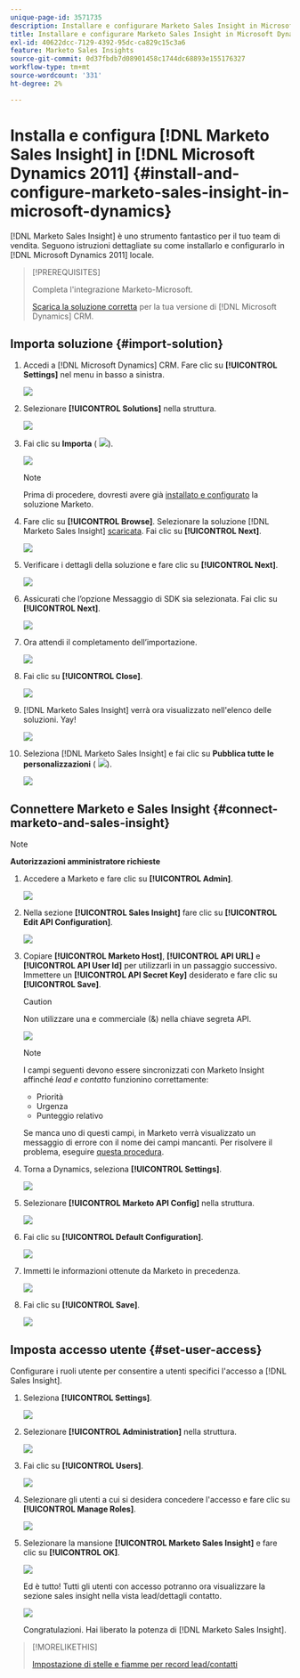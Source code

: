 ```yaml
---
unique-page-id: 3571735
description: Installare e configurare Marketo Sales Insight in Microsoft Dynamics 2011 - Documentazione Marketo - Documentazione del prodotto
title: Installare e configurare Marketo Sales Insight in Microsoft Dynamics 2011
exl-id: 40622dcc-7129-4392-95dc-ca829c15c3a6
feature: Marketo Sales Insights
source-git-commit: 0d37fbdb7d08901458c1744dc68893e155176327
workflow-type: tm+mt
source-wordcount: '331'
ht-degree: 2%

---
```


# Installa e configura [!DNL Marketo Sales Insight] in [!DNL Microsoft Dynamics 2011] {#install-and-configure-marketo-sales-insight-in-microsoft-dynamics}

[!DNL Marketo Sales Insight] è uno strumento fantastico per il tuo team di vendita. Seguono istruzioni dettagliate su come installarlo e configurarlo in [!DNL Microsoft Dynamics 2011] locale.

>[!PREREQUISITES]
>
>Completa l&#39;integrazione Marketo-Microsoft.
>
>[Scarica la soluzione corretta](/help/marketo/product-docs/marketo-sales-insight/msi-for-microsoft-dynamics/installing/download-the-marketo-sales-insight-solution-for-microsoft-dynamics.md) per la tua versione di [!DNL Microsoft Dynamics] CRM.

## Importa soluzione {#import-solution}

1. Accedi a [!DNL Microsoft Dynamics] CRM. Fare clic su **[!UICONTROL Settings]** nel menu in basso a sinistra.

   ![](assets/image2015-5-4-10-3a39-3a44.png)

1. Selezionare **[!UICONTROL Solutions]** nella struttura.

   ![](assets/image2015-5-4-10-3a41-3a56.png)

1. Fai clic su **Importa** ( ![](assets/image2015-5-4-10-3a45-3a44.png)).

   ![](assets/image2015-5-4-10-3a42-3a38.png)

   >[!NOTE]
   >
   >Prima di procedere, dovresti avere già [installato e configurato](/help/marketo/product-docs/marketo-sales-insight/msi-for-microsoft-dynamics/installing/install-and-configure-marketo-sales-insight-in-microsoft-dynamics-2011.md) la soluzione Marketo.

1. Fare clic su **[!UICONTROL Browse]**. Selezionare la soluzione [!DNL Marketo Sales Insight] [scaricata](/help/marketo/product-docs/marketo-sales-insight/msi-for-microsoft-dynamics/installing/download-the-marketo-sales-insight-solution-for-microsoft-dynamics.md). Fai clic su **[!UICONTROL Next]**.

   ![](assets/image2015-5-4-10-3a55-3a15.png)

1. Verificare i dettagli della soluzione e fare clic su **[!UICONTROL Next]**.

   ![](assets/image2015-5-4-10-3a57-3a31.png)

1. Assicurati che l’opzione Messaggio di SDK sia selezionata. Fai clic su **[!UICONTROL Next]**.

   ![](assets/image2015-5-4-11-3a43-3a37.png)

1. Ora attendi il completamento dell’importazione.

   ![](assets/image2015-5-4-11-3a0-3a58.png)

1. Fai clic su **[!UICONTROL Close]**.

   ![](assets/crmhand.png)

1. [!DNL Marketo Sales Insight] verrà ora visualizzato nell&#39;elenco delle soluzioni. Yay!

   ![](assets/image2015-5-4-11-3a2-3a37.png)

1. Seleziona [!DNL Marketo Sales Insight] e fai clic su **Pubblica tutte le personalizzazioni** ( ![](assets/image2015-5-4-11-3a7-3a8.png)).

   ![](assets/image2015-5-4-11-3a8-3a27.png)

## Connettere Marketo e Sales Insight  {#connect-marketo-and-sales-insight}

>[!NOTE]
>
>**Autorizzazioni amministratore richieste**

1. Accedere a Marketo e fare clic su **[!UICONTROL Admin]**.

   ![](assets/image2014-12-12-9-3a6-3a50.png)

1. Nella sezione **[!UICONTROL Sales Insight]** fare clic su **[!UICONTROL Edit API Configuration]**.

   ![](assets/image2014-12-12-9-3a7-3a0.png)

1. Copiare **[!UICONTROL Marketo Host]**, **[!UICONTROL API URL]** e **[!UICONTROL API User Id]** per utilizzarli in un passaggio successivo. Immettere un **[!UICONTROL API Secret Key]** desiderato e fare clic su **[!UICONTROL Save]**.

   >[!CAUTION]
   >
   >Non utilizzare una e commerciale (&amp;) nella chiave segreta API.

   ![](assets/image2015-5-4-11-3a16-3a3.png)

   >[!NOTE]
   >
   >I campi seguenti devono essere sincronizzati con Marketo Insight affinché _lead e contatto_ funzionino correttamente:
   >
   >* Priorità
   >* Urgenza
   >* Punteggio relativo
   >
   >Se manca uno di questi campi, in Marketo verrà visualizzato un messaggio di errore con il nome dei campi mancanti. Per risolvere il problema, eseguire [questa procedura](/help/marketo/product-docs/marketo-sales-insight/msi-for-microsoft-dynamics/setting-up-and-using/required-fields-for-syncing-marketo-with-dynamics.md).

1. Torna a Dynamics, seleziona **[!UICONTROL Settings]**.

   ![](assets/image2015-5-4-10-3a39-3a44.png)

1. Selezionare **[!UICONTROL Marketo API Config]** nella struttura.

   ![](assets/image2015-5-4-11-3a22-3a41.png)

1. Fai clic su **[!UICONTROL Default Configuration]**.

   ![](assets/image2015-5-4-11-3a26-3a10.png)

1. Immetti le informazioni ottenute da Marketo in precedenza.

   ![](assets/image2015-5-4-11-3a27-3a16.png)

1. Fai clic su **[!UICONTROL Save]**.

   ![](assets/image2015-5-4-11-3a28-3a13.png)

## Imposta accesso utente {#set-user-access}

Configurare i ruoli utente per consentire a utenti specifici l&#39;accesso a [!DNL Sales Insight].

1. Seleziona **[!UICONTROL Settings]**.

   ![](assets/image2015-5-4-11-3a30-3a54.png)

1. Selezionare **[!UICONTROL Administration]** nella struttura.

   ![](assets/image2015-5-4-11-3a31-3a39.png)

1. Fai clic su **[!UICONTROL Users]**.

   ![](assets/image2015-5-4-11-3a32-3a25.png)

1. Selezionare gli utenti a cui si desidera concedere l&#39;accesso e fare clic su **[!UICONTROL Manage Roles]**.

   ![](assets/image2015-5-4-11-3a35-3a8.png)

1. Selezionare la mansione **[!UICONTROL Marketo Sales Insight]** e fare clic su **[!UICONTROL OK]**.

   ![](assets/image2015-5-4-11-3a36-3a59.png)

   Ed è tutto! Tutti gli utenti con accesso potranno ora visualizzare la sezione sales insight nella vista lead/dettagli contatto.

   ![](assets/image2015-5-4-11-3a39-3a23.png)

   Congratulazioni. Hai liberato la potenza di [!DNL Marketo Sales Insight].

>[!MORELIKETHIS]
>
>[Impostazione di stelle e fiamme per record lead/contatti](/help/marketo/product-docs/marketo-sales-insight/msi-for-microsoft-dynamics/setting-up-and-using/setting-up-stars-and-flames-for-lead-contact-records.md)
